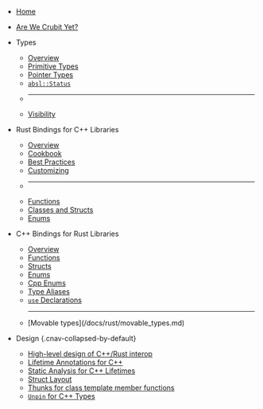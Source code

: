 <!--* css: "//depot/docs/includes/sitemap.css" *-->

*   [Home](/docs/index.md)
*   [Are We Crubit Yet?](/docs/overview/status.md)
*   Types

    *   [Overview](/docs/types/)
    *   [Primitive Types](/docs/types/primitive.md)
    *   [Pointer Types](/docs/types/pointer.md)
    *   [`absl::Status`](/docs/types/absl_status.md)
    *   <hr>
    *   [Visibility](/docs/types/visibility.md)

*   Rust Bindings for C++ Libraries

    *   [Overview](/docs/cpp/)
    *   [Cookbook](/docs/cpp/cookbook.md)
    *   [Best Practices](/docs/cpp/best_practices.md)
    *   [Customizing](/docs/cpp/customizing.md)
    *   <hr>
    *   [Functions](/docs/cpp/functions.md)
    *   [Classes and Structs](/docs/cpp/classes_and_structs.md)
    *   [Enums](/docs/cpp/enums.md)

*   C++ Bindings for Rust Libraries

    *   [Overview](/docs/rust/)
    *   [Functions](/docs/rust/functions.md)
    *   [Structs](/docs/rust/structs.md)
    *   [Enums](/docs/rust/enums.md)
    *   [Cpp Enums](/docs/rust/cpp_enums.md)
    *   [Type Aliases](/docs/rust/type_aliases.md)
    *   [`use` Declarations](/docs/rust/use_declarations.md)
    *   <hr> [Movable types](/docs/rust/movable_types.md)

*   Design {.cnav-collapsed-by-default}

    *   [High-level design of C++/Rust interop](/docs/design/design.md)
    *   [Lifetime Annotations for C++](/docs/design/lifetime_annotations_cpp.md)
    *   [Static Analysis for C++ Lifetimes](/docs/design/lifetimes_static_analysis.md)
    *   [Struct Layout](/docs/design/struct_layout.md)
    *   [Thunks for class template member functions](/docs/design/thunks_for_class_template_member_functions.md)
    *   [`Unpin` for C++ Types](/docs/design/unpin.md)
